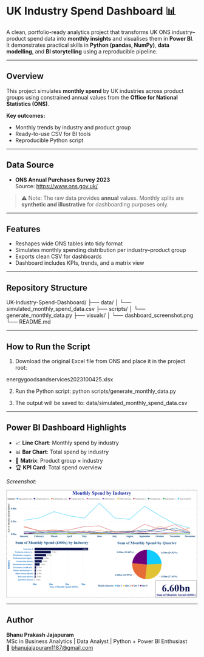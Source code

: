 # UK Industry Spend Dashboard 📊

A clean, portfolio-ready analytics project that transforms UK ONS industry–product spend data into **monthly insights** and visualises them in **Power BI**.  
It demonstrates practical skills in **Python (pandas, NumPy)**, **data modelling**, and **BI storytelling** using a reproducible pipeline.

---

## Overview

This project simulates **monthly spend** by UK industries across product groups using constrained annual values from the **Office for National Statistics (ONS)**.

**Key outcomes:**
- Monthly trends by industry and product group
- Ready-to-use CSV for BI tools
- Reproducible Python script

---

## Data Source

- **ONS Annual Purchases Survey 2023**  
  Source: https://www.ons.gov.uk/

> ⚠️ Note: The raw data provides **annual** values. Monthly splits are **synthetic and illustrative** for dashboarding purposes only.

---

## Features

- Reshapes wide ONS tables into tidy format
- Simulates monthly spending distribution per industry–product group
- Exports clean CSV for dashboards
- Dashboard includes KPIs, trends, and a matrix view

---

## Repository Structure
UK-Industry-Spend-Dashboard/
├── data/
│ └── simulated_monthly_spend_data.csv
├── scripts/
│ └── generate_monthly_data.py
├── visuals/
│ └── dashboard_screenshot.png
└── README.md


---

## How to Run the Script

1. Download the original Excel file from ONS and place it in the project root:

energygoodsandservices2023100425.xlsx


2. Run the Python script:
python scripts/generate_monthly_data.py


3. The output will be saved to:
data/simulated_monthly_spend_data.csv


---

## Power BI Dashboard Highlights

- 📈 **Line Chart**: Monthly spend by industry
- 📊 **Bar Chart**: Total spend by industry
- 🧮 **Matrix**: Product group × industry
- 🏆 **KPI Card**: Total spend overview

*Screenshot:*

![Dashboard](visuals/dashboard_screenshot.png)

---

## Author

**Bhanu Prakash Jajapuram**  
MSc in Business Analytics | Data Analyst | Python + Power BI Enthusiast  
📧 bhanujajapuram1187@gmail.com



